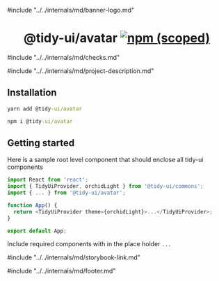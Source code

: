 #include "../../internals/md/banner-logo.md"
<h1 align="center">
  @tidy-ui/avatar
  <a href="https://www.npmjs.com/package/@tidy-ui/avatar">
    <img alt="npm (scoped)" src="https://img.shields.io/npm/v/@tidy-ui/avatar" />
  </a>
</h1>
#include "../../internals/md/checks.md"

#include "../../internals/md/project-description.md"

## Installation

```cmd
yarn add @tidy-ui/avatar
```

```cmd
npm i @tidy-ui/avatar
```

## Getting started

Here is a sample root level component that should enclose all tidy-ui components

```typescript
import React from 'react';
import { TidyUiProvider, orchidLight } from '@tidy-ui/commons';
import { ... } from '@tidy-ui/avatar';

function App() {
  return <TidyUiProvider theme={orchidLight}>...</TidyUiProvider>;
}

export default App;
```

Include required components with in the place holder `...`

#include "../../internals/md/storybook-link.md"

#include "../../internals/md/footer.md"
